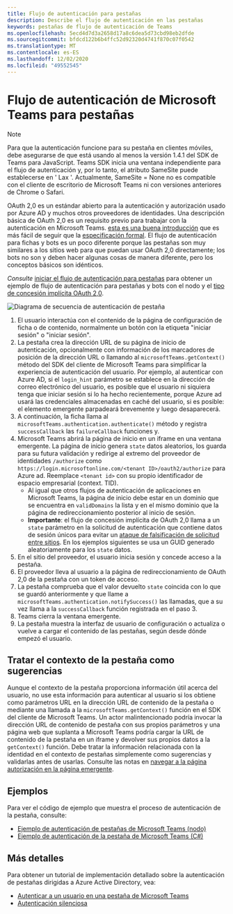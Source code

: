 ```yaml
---
title: Flujo de autenticación para pestañas
description: Describe el flujo de autenticación en las pestañas
keywords: pestañas de flujo de autenticación de Teams
ms.openlocfilehash: 5ecd4d7d3a2658d17a8c6dea5d73cbd98eb2dfde
ms.sourcegitcommit: bfdcd122b6b4ffc52d92320d4741f870c07f0542
ms.translationtype: MT
ms.contentlocale: es-ES
ms.lasthandoff: 12/02/2020
ms.locfileid: "49552545"
---
```

# <a name="microsoft-teams-authentication-flow-for-tabs"></a>Flujo de autenticación de Microsoft Teams para pestañas

> [!Note]
> Para que la autenticación funcione para su pestaña en clientes móviles, debe asegurarse de que está usando al menos la versión 1.4.1 del SDK de Teams para JavaScript.
> Teams SDK inicia una ventana independiente para el flujo de autenticación y, por lo tanto, el atributo SameSite puede establecerse en ' Lax '. Actualmente, SameSite = None no es compatible con el cliente de escritorio de Microsoft Teams ni con versiones anteriores de Chrome o Safari.

OAuth 2,0 es un estándar abierto para la autenticación y autorización usado por Azure AD y muchos otros proveedores de identidades. Una descripción básica de OAuth 2,0 es un requisito previo para trabajar con la autenticación en Microsoft Teams. [esta es una buena introducción](https://aaronparecki.com/oauth-2-simplified/) que es más fácil de seguir que la [especificación formal](https://oauth.net/2/). El flujo de autenticación para fichas y bots es un poco diferente porque las pestañas son muy similares a los sitios web para que puedan usar OAuth 2,0 directamente; los bots no son y deben hacer algunas cosas de manera diferente, pero los conceptos básicos son idénticos.

*Consulte* [iniciar el flujo de autenticación para pestañas](~/tabs/how-to/authentication/auth-tab-aad.md#initiate-authentication-flow) para obtener un ejemplo de flujo de autenticación para pestañas y bots con el nodo y el [tipo de concesión implícita OAuth 2,0](https://oauth.net/2/grant-types/implicit/).

![Diagrama de secuencia de autenticación de pestaña](~/assets/images/authentication/tab_auth_sequence_diagram.png)

1. El usuario interactúa con el contenido de la página de configuración de ficha o de contenido, normalmente un botón con la etiqueta "iniciar sesión" o "iniciar sesión".
2. La pestaña crea la dirección URL de su página de inicio de autenticación, opcionalmente con información de los marcadores de posición de la dirección URL o llamando al `microsoftTeams.getContext()` método del SDK del cliente de Microsoft Teams para simplificar la experiencia de autenticación del usuario. Por ejemplo, al autenticar con Azure AD, si el `login_hint` parámetro se establece en la dirección de correo electrónico del usuario, es posible que el usuario ni siquiera tenga que iniciar sesión si lo ha hecho recientemente, porque Azure ad usará las credenciales almacenadas en caché del usuario, si es posible: el elemento emergente parpadeará brevemente y luego desaparecerá.
3. A continuación, la ficha llama al `microsoftTeams.authentication.authenticate()` método y registra `successCallback` las `failureCallback` funciones y.
4. Microsoft Teams abrirá la página de inicio en un iframe en una ventana emergente. La página de inicio genera `state` datos aleatorios, los guarda para su futura validación y redirige al extremo del proveedor de identidades `/authorize` como `https://login.microsoftonline.com/<tenant ID>/oauth2/authorize` para Azure ad. Reemplace `<tenant id>` con su propio identificador de espacio empresarial (context. TID).
    * Al igual que otros flujos de autenticación de aplicaciones en Microsoft Teams, la página de inicio debe estar en un dominio que se encuentra en `validDomains` la lista y en el mismo dominio que la página de redireccionamiento posterior al inicio de sesión.
    * **Importante**: el flujo de concesión implícita de OAuth 2,0 llama a un `state` parámetro en la solicitud de autenticación que contiene datos de sesión únicos para evitar un [ataque de falsificación de solicitud entre sitios](https://en.wikipedia.org/wiki/Cross-site_request_forgery). En los ejemplos siguientes se usa un GUID generado aleatoriamente para los `state` datos.
5. En el sitio del proveedor, el usuario inicia sesión y concede acceso a la pestaña.
6. El proveedor lleva al usuario a la página de redireccionamiento de OAuth 2,0 de la pestaña con un token de acceso.
7. La pestaña comprueba que el valor devuelto `state` coincida con lo que se guardó anteriormente y que llame a `microsoftTeams.authentication.notifySuccess()` las llamadas, que a su vez llama a la `successCallback` función registrada en el paso 3.
8. Teams cierra la ventana emergente.
9. La pestaña muestra la interfaz de usuario de configuración o actualiza o vuelve a cargar el contenido de las pestañas, según desde dónde empezó el usuario.

## <a name="treat-tab-context-as-hints"></a>Tratar el contexto de la pestaña como sugerencias

Aunque el contexto de la pestaña proporciona información útil acerca del usuario, no use esta información para autenticar al usuario si los obtiene como parámetros URL en la dirección URL de contenido de la pestaña o mediante una llamada a la `microsoftTeams.getContext()` función en el SDK del cliente de Microsoft Teams. Un actor malintencionado podría invocar la dirección URL de contenido de pestaña con sus propios parámetros y una página web que suplanta a Microsoft Teams podría cargar la URL de contenido de la pestaña en un iframe y devolver sus propios datos a la `getContext()` función. Debe tratar la información relacionada con la identidad en el contexto de pestañas simplemente como sugerencias y validarlas antes de usarlas. Consulte las notas en [navegar a la página autorización en la página emergente](~/tabs/how-to/authentication/auth-tab-aad.md#navigate-to-the-authorization-page-from-your-popup-page).

## <a name="samples"></a>Ejemplos

Para ver el código de ejemplo que muestra el proceso de autenticación de la pestaña, consulte:

* [Ejemplo de autenticación de pestañas de Microsoft Teams (nodo)](https://github.com/OfficeDev/microsoft-teams-sample-complete-node)
* [Ejemplo de autenticación de la pestaña de Microsoft Teams (C#)](https://github.com/OfficeDev/microsoft-teams-sample-complete-csharp)

## <a name="more-details"></a>Más detalles

Para obtener un tutorial de implementación detallado sobre la autenticación de pestañas dirigidas a Azure Active Directory, vea:

* [Autenticar a un usuario en una pestaña de Microsoft Teams](~/tabs/how-to/authentication/auth-tab-AAD.md)
* [Autenticación silenciosa](~/tabs/how-to/authentication/auth-silent-AAD.md)
